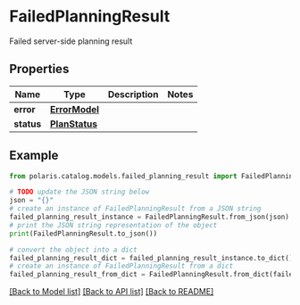 <!--

 Licensed to the Apache Software Foundation (ASF) under one
 or more contributor license agreements.  See the NOTICE file
 distributed with this work for additional information
 regarding copyright ownership.  The ASF licenses this file
 to you under the Apache License, Version 2.0 (the
 "License"); you may not use this file except in compliance
 with the License.  You may obtain a copy of the License at

   http://www.apache.org/licenses/LICENSE-2.0

 Unless required by applicable law or agreed to in writing,
 software distributed under the License is distributed on an
 "AS IS" BASIS, WITHOUT WARRANTIES OR CONDITIONS OF ANY
 KIND, either express or implied.  See the License for the
 specific language governing permissions and limitations
 under the License.

-->
# FailedPlanningResult

Failed server-side planning result

## Properties

Name | Type | Description | Notes
------------ | ------------- | ------------- | -------------
**error** | [**ErrorModel**](ErrorModel.md) |  | 
**status** | [**PlanStatus**](PlanStatus.md) |  | 

## Example

```python
from polaris.catalog.models.failed_planning_result import FailedPlanningResult

# TODO update the JSON string below
json = "{}"
# create an instance of FailedPlanningResult from a JSON string
failed_planning_result_instance = FailedPlanningResult.from_json(json)
# print the JSON string representation of the object
print(FailedPlanningResult.to_json())

# convert the object into a dict
failed_planning_result_dict = failed_planning_result_instance.to_dict()
# create an instance of FailedPlanningResult from a dict
failed_planning_result_from_dict = FailedPlanningResult.from_dict(failed_planning_result_dict)
```
[[Back to Model list]](../README.md#documentation-for-models) [[Back to API list]](../README.md#documentation-for-api-endpoints) [[Back to README]](../README.md)



